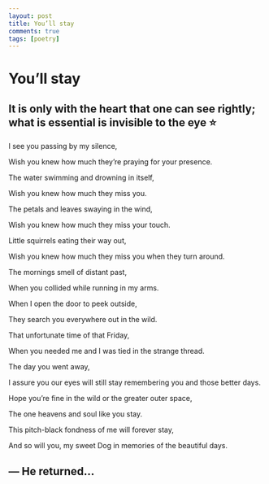 ```yaml
---
layout: post
title: You’ll stay
comments: true
tags: [poetry]
---
```


# You’ll stay

## It is only with the heart that one can see rightly; what is essential is invisible to the eye ⭐

I see you passing by my silence,

Wish you knew how much they’re praying for your presence.

The water swimming and drowning in itself,

Wish you knew how much they miss you.

The petals and leaves swaying in the wind,

Wish you knew how much they miss your touch.

Little squirrels eating their way out,

Wish you knew how much they miss you when they turn around.

The mornings smell of distant past,

When you collided while running in my arms.

When I open the door to peek outside,

They search you everywhere out in the wild.

That unfortunate time of that Friday,

When you needed me and I was tied in the strange thread.

The day you went away,

I assure you our eyes will still stay remembering you and those better days.

Hope you’re fine in the wild or the greater outer space,

The one heavens and soul like you stay.

This pitch-black fondness of me will forever stay,

And so will you, my sweet Dog in memories of the beautiful days.

## — He returned…
